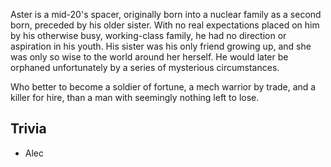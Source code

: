 Aster is a mid-20's spacer, originally born into a nuclear family as a second born, preceded by his older sister. With no real expectations placed on him by his otherwise busy, working-class family, he had no direction or aspiration in his youth. His sister was his only friend growing up, and she was only so wise to the world around her herself. He would later be orphaned unfortunately by a series of mysterious circumstances. 

Who better to become a soldier of fortune, a mech warrior by trade, and a killer for hire, than a man with seemingly nothing left to lose.

## Trivia

* Alec
